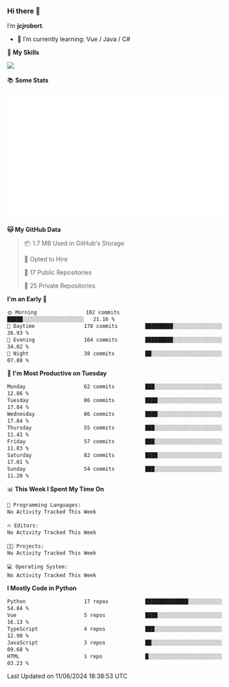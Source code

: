 ### Hi there 👋

I’m **jcjrobert**.

- 🌱 I’m currently learning: Vue / Java / C#

🌟 **My Skills**

![](https://img.shields.io/badge/-Python-3e74a2?style=flat-square&logo=Python&logoColor=fff)

📚 **Some Stats**

![](https://github.com/jcjrobert/github-stats/blob/master/generated/overview.svg)

<!--START_SECTION:waka-->
**🐱 My GitHub Data** 

> 📦 1.7 MB Used in GitHub's Storage 
 > 
> 💼 Opted to Hire
 > 
> 📜 17 Public Repositories 
 > 
> 🔑 25 Private Repositories 
 > 
**I'm an Early 🐤** 

```text
🌞 Morning                102 commits         █████░░░░░░░░░░░░░░░░░░░░   21.16 % 
🌆 Daytime                178 commits         █████████░░░░░░░░░░░░░░░░   36.93 % 
🌃 Evening                164 commits         █████████░░░░░░░░░░░░░░░░   34.02 % 
🌙 Night                  38 commits          ██░░░░░░░░░░░░░░░░░░░░░░░   07.88 % 
```
📅 **I'm Most Productive on Tuesday** 

```text
Monday                   62 commits          ███░░░░░░░░░░░░░░░░░░░░░░   12.86 % 
Tuesday                  86 commits          ████░░░░░░░░░░░░░░░░░░░░░   17.84 % 
Wednesday                86 commits          ████░░░░░░░░░░░░░░░░░░░░░   17.84 % 
Thursday                 55 commits          ███░░░░░░░░░░░░░░░░░░░░░░   11.41 % 
Friday                   57 commits          ███░░░░░░░░░░░░░░░░░░░░░░   11.83 % 
Saturday                 82 commits          ████░░░░░░░░░░░░░░░░░░░░░   17.01 % 
Sunday                   54 commits          ███░░░░░░░░░░░░░░░░░░░░░░   11.20 % 
```


📊 **This Week I Spent My Time On** 

```text
💬 Programming Languages: 
No Activity Tracked This Week

🔥 Editors: 
No Activity Tracked This Week

🐱‍💻 Projects: 
No Activity Tracked This Week

💻 Operating System: 
No Activity Tracked This Week
```

**I Mostly Code in Python** 

```text
Python                   17 repos            ██████████████░░░░░░░░░░░   54.84 % 
Vue                      5 repos             ████░░░░░░░░░░░░░░░░░░░░░   16.13 % 
TypeScript               4 repos             ███░░░░░░░░░░░░░░░░░░░░░░   12.90 % 
JavaScript               3 repos             ██░░░░░░░░░░░░░░░░░░░░░░░   09.68 % 
HTML                     1 repo              █░░░░░░░░░░░░░░░░░░░░░░░░   03.23 % 
```




 Last Updated on 11/06/2024 18:38:53 UTC
<!--END_SECTION:waka-->
